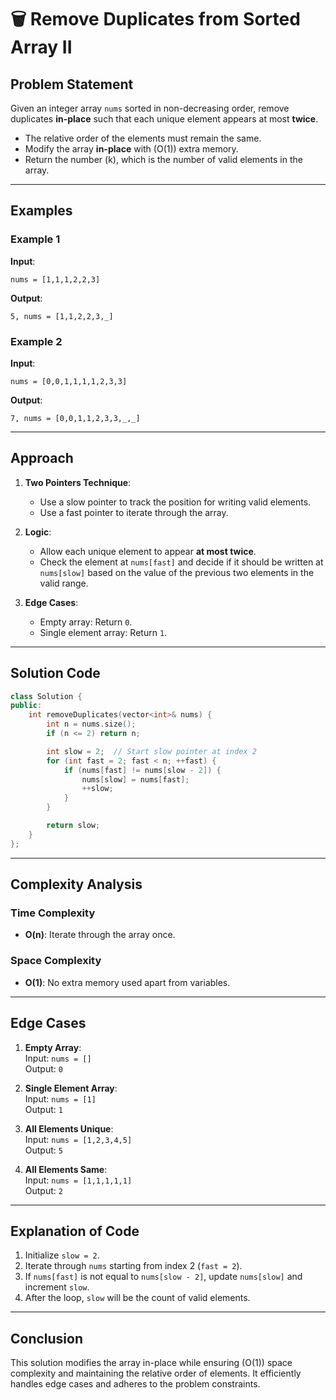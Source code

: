 # 🗑️ Remove Duplicates from Sorted Array II  

## Problem Statement  

Given an integer array `nums` sorted in non-decreasing order, remove duplicates **in-place** such that each unique element appears at most **twice**.  

- The relative order of the elements must remain the same.  
- Modify the array **in-place** with \(O(1)\) extra memory.  
- Return the number \(k\), which is the number of valid elements in the array.  

---

## Examples  

### Example 1  

**Input**:  
```plaintext  
nums = [1,1,1,2,2,3]  
```  
**Output**:  
```plaintext  
5, nums = [1,1,2,2,3,_]  
```  

### Example 2  

**Input**:  
```plaintext  
nums = [0,0,1,1,1,1,2,3,3]  
```  
**Output**:  
```plaintext  
7, nums = [0,0,1,1,2,3,3,_,_]  
```  

---

## Approach  

1. **Two Pointers Technique**:  
   - Use a slow pointer to track the position for writing valid elements.  
   - Use a fast pointer to iterate through the array.  

2. **Logic**:  
   - Allow each unique element to appear **at most twice**.  
   - Check the element at `nums[fast]` and decide if it should be written at `nums[slow]` based on the value of the previous two elements in the valid range.  

3. **Edge Cases**:  
   - Empty array: Return `0`.  
   - Single element array: Return `1`.  

---

## Solution Code  

```cpp  
class Solution {  
public:  
    int removeDuplicates(vector<int>& nums) {  
        int n = nums.size();  
        if (n <= 2) return n;  

        int slow = 2;  // Start slow pointer at index 2  
        for (int fast = 2; fast < n; ++fast) {  
            if (nums[fast] != nums[slow - 2]) {  
                nums[slow] = nums[fast];  
                ++slow;  
            }  
        }  

        return slow;  
    }  
};  
```  

---

## Complexity Analysis  

### Time Complexity  
- **O(n)**: Iterate through the array once.  

### Space Complexity  
- **O(1)**: No extra memory used apart from variables.  

---

## Edge Cases  

1. **Empty Array**:  
   Input: `nums = []`  
   Output: `0`  

2. **Single Element Array**:  
   Input: `nums = [1]`  
   Output: `1`  

3. **All Elements Unique**:  
   Input: `nums = [1,2,3,4,5]`  
   Output: `5`  

4. **All Elements Same**:  
   Input: `nums = [1,1,1,1,1]`  
   Output: `2`  

---

## Explanation of Code  

1. Initialize `slow = 2`.  
2. Iterate through `nums` starting from index 2 (`fast = 2`).  
3. If `nums[fast]` is not equal to `nums[slow - 2]`, update `nums[slow]` and increment `slow`.  
4. After the loop, `slow` will be the count of valid elements.  

---

## Conclusion  

This solution modifies the array in-place while ensuring \(O(1)\) space complexity and maintaining the relative order of elements. It efficiently handles edge cases and adheres to the problem constraints.
